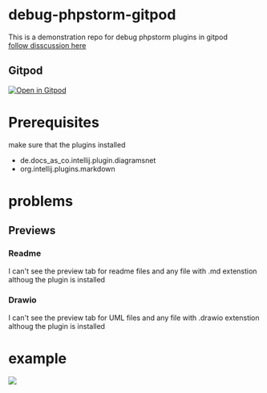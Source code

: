 # debug-phpstorm-gitpod
This is a demonstration repo for debug phpstorm plugins in gitpod  
[follow disscussion here](https://discord.com/channels/816244985187008514/1050200587121213511)

## Gitpod 

[![Open in Gitpod](https://gitpod.io/button/open-in-gitpod.svg)](https://github.com/ibrah3m/debug-phpstorm-gitpod)

# Prerequisites
make sure that the plugins installed 
- de.docs_as_co.intellij.plugin.diagramsnet
- org.intellij.plugins.markdown

# problems

## Previews

### Readme

I can't see the preview tab for readme files and any file with .md extenstion
althoug the plugin is installed 

### Drawio

I can't see the preview tab for UML files and any file with .drawio extenstion
althoug the plugin is installed 


# example
![](https://media.discordapp.net/attachments/1050200587121213511/1050200746794160198/image.png?width=983&height=671)
